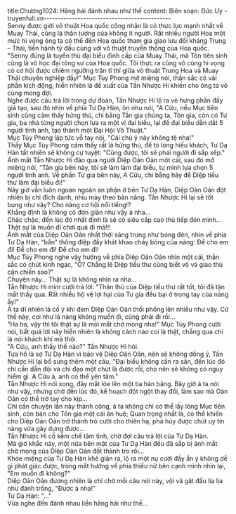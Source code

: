 title:Chương1024: Hăng hái đánh nhau như thế
content:
Biên soạn: Đức Uy - truyenfull.vn---------------------------------------------<br>Senny được giới võ thuật Hoa quốc công nhận là có thực lực mạnh nhất về Muay Thái, cũng là thần tượng của không ít người. Rất nhiều người Hoa một mực hi vọng ông ta có thể đến Hoa quốc tham gia giao lưu đối kháng Trung – Thái, tiến hành tỷ đấu cùng với võ thuật truyền thống của Hoa quốc.<br>"Senny đúng là tuyển thủ đại biểu đỉnh cấp của Muay Thái, mà Tôn tiên sinh cũng là võ học đại tông sư của Hoa quốc. Tôi thực ra cũng vô cùng hi vọng có cơ hội được chiêm ngưỡng trận tỉ thí giữa võ thuật Trung Hoa và Muay Thái chuyên nghiệp đấy!" Mục Tùy Phong mở miệng nói, thần sắc có vài phần kích động, hiển nhiên là đề xuất của Tần Nhược Hi khiến cho ông ta vô cùng mong đợi.<br>Nghe được câu trả lời trong dự đoán, Tần Nhược Hi lộ ra vẻ hưng phấn đầy giả tạo, sau đó nhìn về phía Tư Dạ Hàn, ôn nhu nói, "A Cửu, nếu Mục tiên sinh cũng cảm thấy hứng thú, chi bằng Tần gia chúng ta, Tôn gia, còn có Tư gia, ba nhà từng người chọn lựa ra một vị đại biểu, lại để đại biểu dẫn dắt 5 người tinh anh, tạo thành một Đại Hội Võ Thuật."<br>Mục Tùy Phong lập tức vỗ tay nói, "Cái chủ ý này không tệ nha!"<br>Thấy Mục Tùy Phong cảm thấy rất là hứng thú, để tỏ lòng hiếu khách, Tư Dạ Hàn tất nhiên sẽ không cự tuyệt: "Cũng được, tôi sẽ phái người đi sắp xếp."<br>Ánh mắt Tần Nhược Hi đảo qua người Diệp Oản Oản một cái, sau đó mở miệng nói, "Tần gia bên này, tôi sẽ làm làm đại biểu, tự mình lựa chọn 5 người tinh anh. Về phần Tư gia bên này, A Cửu, chi bằng hãy để Diệp tiểu thư làm đại biểu đi!"<br>Nãy giờ vẫn luôn ngoan ngoãn an phận ở bên Tư Dạ Hàn, Diệp Oản Oản đột nhiên bị chỉ đích danh, nhíu mày theo bản năng. Tần Nhược Hi lại sẽ tốt bụng như vậy? Cho nàng cơ hội nổi tiếng!?<br>Khẳng định là không có đơn giản như vậy à nha...<br>Chậc chậc, đến lúc đó nhất định là sẽ có siêu cấp cao thủ tiếp đón mình…<br>Thật sự là muốn đi chơi quá đi mà!!!<br>Ánh mắt của Diệp Oản Oản nhất thời sáng trưng như bóng đèn, nhìn về phía Tư Dạ Hàn, “bắn” thông điệp đầy khát khao cháy bỏng của nàng: Để cho em đi! Để cho em đi! Để cho em đi!<br>Mục Tùy Phong nghe vậy hướng về phía Diệp Oản Oản nhìn một cái, thần sắc có chút kinh ngạc, "Ồ? Chẳng lẽ Diệp tiểu thư cũng biết võ và giao thủ cận chiến sao?"<br>Chuyện này... Thật sự là không nhìn ra nha...<br>Tần Nhược Hi mỉm cười trả lời: "Thân thủ của Diệp tiểu thư rất tốt, tôi đã tận mắt thấy qua. Rất nhiều hộ vệ lợi hại của Tư gia đều bại ở trong tay của nàng ấy!"<br>Ả ta dĩ nhiên là cố ý khi đem Diệp Oản Oản thổi phồng lên nhiều như vậy. Cứ thế này, coi như là nàng không muốn đi, cũng phải đi rồi...<br>"Ha ha, vậy thì tôi thật sự là mỏi mắt chờ mong nha!" Mục Tùy Phong cười nói, bất quá lời này hiển nhiên là không cách nào coi là thật, chẳng qua chỉ là nói khách khí mà thôi.<br>"A Cửu, anh thấy thế nào?" Tần Nhược Hi hỏi.<br>Tựa hồ là sợ Tư Dạ Hàn vì bảo vệ Diệp Oản Oản, nên sẽ không đồng ý, Tần Nhược Hi lại bổ sung thêm một câu, "Đại biểu không cần ra sân, đến lúc đó chỉ cần dẫn đội và chỉ đạo một chút là được rồi, cho nên sẽ không có nguy hiểm gì. A Cửu à, anh có thể yên tâm."<br>Tần Nhược Hi nói xong, đáy mắt lóe lên một tia hàn băng. Bây giờ ả ta nói như vậy, nhưng chờ đến lúc đó, kế hoạch đột ngột thay đổi, làm sao mà Oản Oản có thể trở tay cho kịp...<br>Chỉ cần chuyện lần này thành công, ả ta không chỉ có thể lấy lòng Mục tiên sinh, còn bán cho Tôn gia một cái ân huệ; Quan trọng nhất là, có thể khiến cho Diệp Oản Oản trở thành trò cười cho thiên hạ, phá hủy được chút uy tín nàng vừa gây dựng được…<br>Tần Nhược Hi cố kềm chế tâm tình, chờ đợi câu trả lời của Tư Dạ Hàn.<br>Mà giờ khắc này, một nửa bên mặt của Tư Dạ Hàn đều đã sắp bị ánh mắt chờ mong của Diệp Oản Oản đốt thành tro rồi…<br>Khóe miệng của Tư Dạ Hàn khẽ giãn ra, lộ ra một nụ cười đầy ẩn ý không dễ gì phát giác được, tròng mắt hướng về phía thiếu nữ bên cạnh mình nhìn lại, "Em muốn đi không?"<br>Diệp Oản Oản đương nhiên là chỉ chờ mỗi câu nói này, vội vã gật đầu lia lịa như đánh trống, "Được à nha!"<br>Tư Dạ Hàn: "..."<br>Vừa nghe đến đánh nhau liền hăng hái như thế...
